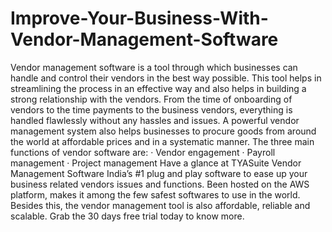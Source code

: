 # Improve-Your-Business-With-Vendor-Management-Software
Vendor management software is a tool through which businesses can handle and control their vendors in the best way possible. This tool helps in streamlining the process in an effective way and also helps in building a strong relationship with the vendors. From the time of onboarding of vendors to the time payments to the business vendors, everything is handled flawlessly without any hassles and issues.  A powerful vendor management system also helps businesses to procure goods from around the world at affordable prices and in a systematic manner. The three main functions of vendor software are: · Vendor engagement · Payroll management · Project management Have a glance at TYASuite Vendor Management Software India’s #1 plug and play software to ease up your business related vendors issues and functions. Been hosted on the AWS platform, makes it among the few safest softwares to use in the world. Besides this, the vendor management tool is also affordable, reliable and scalable. Grab the 30 days free trial today to know more. 
